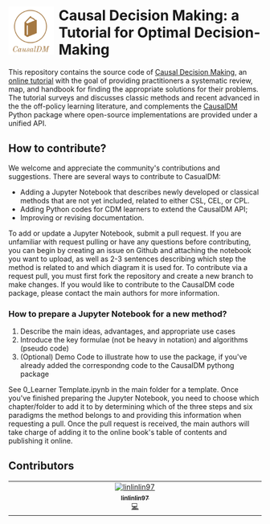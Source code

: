 <h1><img src="logo.png" width="90px" align="left" style="margin-right: 10px;"> Causal Decision Making: a Tutorial for Optimal Decision-Making</h1>



This repository contains the source code of [Causal Decision Making](https://causaldm.github.io/Causal-Decision-Making/Overview.html#), an [online tutorial](https://causaldm.github.io/Causal-Decision-Making/) with the goal of providing practitioners a systematic review, map, and handbook for finding the appropriate solutions for their problems. 
The tutorial surveys and discusses classic methods and recent advanced in the the off-policy learning literature, and complements the [CausalDM](https://test.pypi.org/project/causaldm/) Python package where open-source implementations are provided under a unified API. 

## How to contribute?

We welcome and appreciate the community's contributions and suggestions. There are several ways to contribute to CasualDM:
- Adding a Jupyter Notebook that describes newly developed or classical methods that are not yet included, related to either CSL, CEL, or CPL.
- Adding Python codes for CDM learners to extend the CausalDM API;
- Improving or revising documentation.
  
To add or update a Jupyter Notebook, submit a pull request. If you are unfamiliar with request pulling or have any questions before contributing, you can begin by creating an issue on Github and attaching the notebook you want to upload, as well as 2-3 sentences describing which step the method is related to and which diagram it is used for. To contribute via a request pull, you must first fork the repository and create a new branch to make changes. If you would like to contribute to the CausalDM code package, please contact the main authors for more information.

### How to prepare a Jupyter Notebook for a new method?
1. Describe the main ideas, advantages, and appropriate use cases
2. Introduce the key formulae (not be heavy in notation) and algorithms (pseudo code)
3. (Optional) Demo Code to illustrate how to use the package, if you've already added the correspondng code to the CausalDM pythong package
   
See 0_Learner Template.ipynb in the main folder for a template. Once you've finished preparing the Jupyter Notebook, you need to choose which chapter/folder to add it to by determining which of the three steps and six paradigms the method belongs to and providing this information when requesting a pull. Once the pull request is received, the main authors will take charge of adding it to the online book's table of contents and publishing it online.

## Contributors

<!-- ALL-CONTRIBUTORS-LIST:START - Do not remove or modify this section -->
<!-- prettier-ignore-start -->
<!-- markdownlint-disable -->
<table>
  <tbody>
    <tr>
      <td align="center" valign="top" width="14.28%"><a href="https://github.com/linlinlin97"><img src="https://avatars.githubusercontent.com/u/75768141?v=4?s=100" width="100px;" alt="linlinlin97"/><br /><sub><b>linlinlin97</b></sub></a><br /><a href="#code-linlinlin97" title="Code">💻</a></td>
    </tr>
  </tbody>
</table>

<!-- markdownlint-restore -->
<!-- prettier-ignore-end -->

<!-- ALL-CONTRIBUTORS-LIST:END -->
